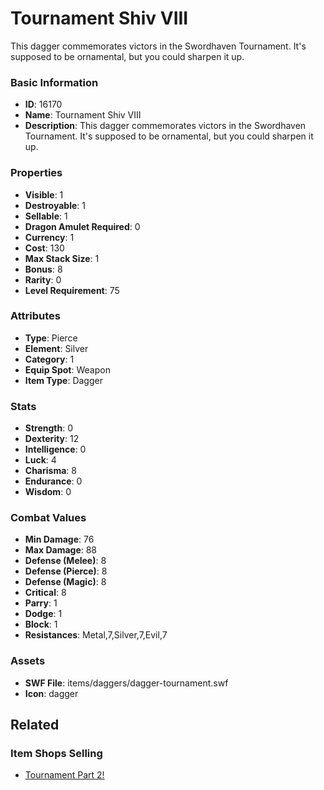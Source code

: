 # Tournament Shiv VIII

This dagger commemorates victors in the Swordhaven Tournament. It's supposed to be ornamental, but you could sharpen it up.

### Basic Information

- **ID**: 16170
- **Name**: Tournament Shiv VIII
- **Description**: This dagger commemorates victors in the Swordhaven Tournament. It&#039;s supposed to be ornamental, but you could sharpen it up.

### Properties

- **Visible**: 1
- **Destroyable**: 1
- **Sellable**: 1
- **Dragon Amulet Required**: 0
- **Currency**: 1
- **Cost**: 130
- **Max Stack Size**: 1
- **Bonus**: 8
- **Rarity**: 0
- **Level Requirement**: 75

### Attributes

- **Type**: Pierce
- **Element**: Silver
- **Category**: 1
- **Equip Spot**: Weapon
- **Item Type**: Dagger

### Stats

- **Strength**: 0
- **Dexterity**: 12
- **Intelligence**: 0
- **Luck**: 4
- **Charisma**: 8
- **Endurance**: 0
- **Wisdom**: 0

### Combat Values

- **Min Damage**: 76
- **Max Damage**: 88
- **Defense (Melee)**: 8
- **Defense (Pierce)**: 8
- **Defense (Magic)**: 8
- **Critical**: 8
- **Parry**: 1
- **Dodge**: 1
- **Block**: 1
- **Resistances**: Metal,7,Silver,7,Evil,7

### Assets

- **SWF File**: items/daggers/dagger-tournament.swf
- **Icon**: dagger

## Related

### Item Shops Selling

- [Tournament Part 2!](../item-shops/509-tournament-part-2.md)

